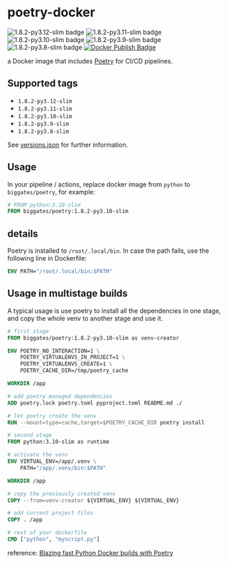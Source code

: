 # poetry-docker

![1.8.2-py3.12-slim badge](https://img.shields.io/docker/v/biggates/poetry/1.8.2-py3.12-slim?label=biggates%2Fpoetry&logo=docker) ![1.8.2-py3.11-slim badge](https://img.shields.io/docker/v/biggates/poetry/1.8.2-py3.11-slim?label=biggates%2Fpoetry&logo=docker) ![1.8.2-py3.10-slim badge](https://img.shields.io/docker/v/biggates/poetry/1.8.2-py3.10-slim?label=biggates%2Fpoetry&logo=docker) ![1.8.2-py3.9-slim badge](https://img.shields.io/docker/v/biggates/poetry/1.8.2-py3.9-slim?label=biggates%2Fpoetry&logo=docker) ![1.8.2-py3.8-slim badge](https://img.shields.io/docker/v/biggates/poetry/1.8.2-py3.8-slim?label=biggates%2Fpoetry&logo=docker) [![Docker Publish Badge](https://github.com/biggates/poetry-docker/actions/workflows/docker-publish.yml/badge.svg?branch=master)](https://github.com/biggates/poetry-docker/actions/workflows/docker-publish.yml)

a Docker image that includes [Poetry](https://python-poetry.org/) for CI/CD pipelines.

## Supported tags

- `1.8.2-py3.12-slim`
- `1.8.2-py3.11-slim`
- `1.8.2-py3.10-slim`
- `1.8.2-py3.9-slim`
- `1.8.2-py3.8-slim`

See [versions.json](./versions.json) for further information.

## Usage

In your pipeline / actions, replace docker image from `python` to `biggates/poetry`, for example:

```dockerfile
# FROM python:3.10-slim
FROM biggates/poetry:1.8.2-py3.10-slim
```

## details

Poetry is installed to `/root/.local/bin`. In case the path fails, use the following line in Dockerfile:

```dockerfile
ENV PATH="/root/.local/bin:$PATH"
```

## Usage in multistage builds

A typical usage is use poetry to install all the dependencies in one stage, and copy the whole venv to another stage and use it.

```dockerfile
# first stage
FROM biggates/poetry:1.8.2-py3.10-slim as venv-creator

ENV POETRY_NO_INTERACTION=1 \
    POETRY_VIRTUALENVS_IN_PROJECT=1 \
    POETRY_VIRTUALENVS_CREATE=1 \
    POETRY_CACHE_DIR=/tmp/poetry_cache

WORKDIR /app

# add poetry managed dependencies
ADD poetry.lock poetry.toml pyproject.toml README.md ./

# let poetry create the venv
RUN --mount=type=cache,target=$POETRY_CACHE_DIR poetry install

# second stage
FROM python:3.10-slim as runtime

# activate the venv
ENV VIRTUAL_ENV=/app/.venv \
    PATH="/app/.venv/bin:$PATH"

WORKDIR /app

# copy the previously created venv
COPY --from=venv-creator ${VIRTUAL_ENV} ${VIRTUAL_ENV}

# add current project files
COPY . /app

# rest of your dockerfile
CMD ["python", "myscript.py"]
```

reference: [Blazing fast Python Docker builds with Poetry](https://medium.com/@albertazzir/blazing-fast-python-docker-builds-with-poetry-a78a66f5aed0)
